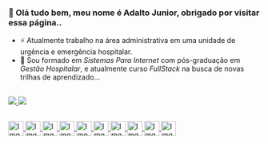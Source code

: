 ### 👋 Olá tudo bem, meu nome é Adalto Junior, obrigado por visitar essa página.. 


- ⚡ Atualmente trabalho na área administrativa em uma unidade de urgência e emergência hospitalar.
- 🔭 Sou formado em *Sistemas Para Internet* com pós-graduação em *Gestão Hospitalar*, e atualmente curso *FullStack* na busca de novas trilhas de aprendizado... 

<br/>
  <!--
  - Adicionando carrão de estatísticas do GitHub || Você pode passar um parâmetro de consulta '&hide=' para ocultar quaisquer estatísticas específicas com valores       separados por vírgulas. Opções:&hide=stars,commits,prs,issues,contribs  
  - Com temas embutidos, você pode personalizar a aparência do cartão sem fazer nenhuma personalização manual. Use &theme=THEME_NAME. 
  Ex. dark, radical, merko, gruvbox, , tokyonight, onedark, cobalt, synthwave, highcontrast, dracula.
  - Tema transparente:  Este tema é otimizado para ter uma boa aparência nos temas padrão claro e escuro do GitHub. Você pode ativar este tema usando o &theme=transparentparâmetro da seguinte forma:
  -->

<div>  
  <a href="https://github.com/adalto20https://cdn.jsdelivr.net/gh/devicons/devicon/icons/mysql/mysql-original.svg1/github-readme-stats"/>
  <img src="https://github-readme-stats.vercel.app/api?username=adalto2019&hide=prs,issues&show_icons=true&dracula&theme=transparent"/>
  <img src="https://github-readme-stats.vercel.app/api/top-langs/?username=adalto2019&layout=compact&dracula&theme=transparent"/>
</div>
 
 ## <!-- linha -->
 
<div> <!--Site: https://devicon.dev-->
  <img alt="Img HTML5" width=30px align="center" src="https://cdn.jsdelivr.net/gh/devicons/devicon/icons/html5/html5-original.svg"/>
  <img alt="Img CSS3" width=30px align="center" src="https://cdn.jsdelivr.net/gh/devicons/devicon/icons/css3/css3-original.svg"/>           
  <img alt="Img JavaScript" width=30px align="center" src="https://cdn.jsdelivr.net/gh/devicons/devicon/icons/javascript/javascript-original.svg"/>  
  <img alt="Img Python" width=30px align="center" src="https://cdn.jsdelivr.net/gh/devicons/devicon/icons/python/python-original.svg"/>
  <img alt="Img Java" width=30px align="center" src="https://cdn.jsdelivr.net/gh/devicons/devicon/icons/java/java-original.svg"/>
  <img alt="Img MySql" width=30px align="center" src="https://cdn.jsdelivr.net/gh/devicons/devicon/icons/mysql/mysql-original.svg"/>
  <img alt="Img SqlServer" width=30px align="center" src="https://cdn.jsdelivr.net/gh/devicons/devicon/icons/microsoftsqlserver/microsoftsqlserver-plain.svg"/>
  <img alt="Img VScode" width=30px align="center" src="https://cdn.jsdelivr.net/gh/devicons/devicon/icons/vscode/vscode-original.svg"/>  
  <img alt="Img Pycharm" width=30px align="center" src="https://cdn.jsdelivr.net/gh/devicons/devicon/icons/pycharm/pycharm-original.svg"/>
  <img alt="Img React" width=30px align="center" src="https://cdn.jsdelivr.net/gh/devicons/devicon/icons/react/react-original.svg"/>
</div>

## <!-- linha -->
 
<!--![Snake animation](https://github.com/adalto2019/adalto2019/blob/output/github-contribuition-grid-snake.svg)-->
 
